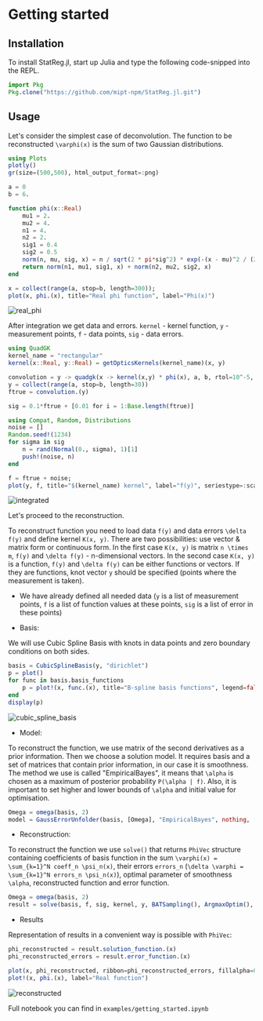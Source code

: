 # Getting started

## Installation
To install StatReg.jl, start up Julia and type the following code-snipped into the REPL.
```julia
import Pkg
Pkg.clone("https://github.com/mipt-npm/StatReg.jl.git")
```

## Usage
Let's consider the simplest case of deconvolution.
The function to be reconstructed ``\varphi(x)`` is the sum of two Gaussian distributions.

```julia
using Plots
plotly()
gr(size=(500,500), html_output_format=:png)

a = 0
b = 6.

function phi(x::Real)
    mu1 = 2.
    mu2 = 4.
    n1 = 4.
    n2 = 2.
    sig1 = 0.4
    sig2 = 0.5
    norm(n, mu, sig, x) = n / sqrt(2 * pi*sig^2) * exp(-(x - mu)^2 / (2 * sig^2))
    return norm(n1, mu1, sig1, x) + norm(n2, mu2, sig2, x)
end

x = collect(range(a, stop=b, length=300));
plot(x, phi.(x), title="Real phi function", label="Phi(x)")
```
![real_phi](img/real_phi.png)

After integration we get data and errors. `kernel` - kernel function, `y` - measurement points, `f` - data points, `sig` - data errors.

```julia
using QuadGK
kernel_name = "rectangular"
kernel(x::Real, y::Real) = getOpticsKernels(kernel_name)(x, y)

convolution = y -> quadgk(x -> kernel(x,y) * phi(x), a, b, rtol=10^-5, maxevals=10^7)[1]
y = collect(range(a, stop=b, length=30))
ftrue = convolution.(y)

sig = 0.1*ftrue + [0.01 for i = 1:Base.length(ftrue)]

using Compat, Random, Distributions
noise = []
Random.seed!(1234)
for sigma in sig
    n = rand(Normal(0., sigma), 1)[1]
    push!(noise, n)
end

f = ftrue + noise;
plot(y, f, title="$(kernel_name) kernel", label="f(y)", seriestype=:scatter, yerr=sig)
```
![integrated](img/integrated_rectangular.png)

Let's proceed to the reconstruction.

To reconstruct function you need to load data ``f(y)`` and data errors ``\delta f(y)`` and define kernel ``K(x, y)``.
There are two possibilities: use vector & matrix form or continuous form.
In the first case ``K(x, y)`` is matrix ``n \times m``, ``f(y)`` and ``\delta f(y)`` - n-dimensional vectors.
In the second case ``K(x, y)`` is a function, ``f(y)`` and ``\delta f(y)`` can be either functions or vectors.
If they are functions, knot vector ``y`` should be specified (points where the measurement is taken).

* We have already defined all needed data (`y` is a list of measurement points, `f` is a list of function values at these points, `sig` is a list of error in these points)

* Basis:

We will use Cubic Spline Basis with knots in data points and zero boundary conditions on both sides.

```julia
basis = CubicSplineBasis(y, "dirichlet")
p = plot()
for func in basis.basis_functions
    p = plot!(x, func.(x), title="B-spline basis functions", legend=false, show = true)
end
display(p)
```
![cubic_spline_basis](img/basis.png)

* Model:

To reconstruct the function, we use matrix of the second derivatives as a prior information. Then we choose a solution model. It requires basis and a set of matrices that contain prior information, in our case it is smoothness. The method we use is called "EmpiricalBayes", it means that ``\alpha`` is chosen as a maximum of posterior probability ``P(\alpha | f)``. Also, it is important to set higher and lower bounds of ``\alpha`` and initial value for optimisation.

```julia
Omega = omega(basis, 2)
model = GaussErrorUnfolder(basis, [Omega], "EmpiricalBayes", nothing, [1e-8], [10.], [0.3])
```

* Reconstruction:

To reconstruct the function we use ``solve()`` that returns `PhiVec` structure containing coefficients of basis function in the sum ``\varphi(x) = \sum_{k=1}^N coeff_n \psi_n(x)``, their errors ``errors_n`` (``\delta \varphi =  \sum_{k=1}^N errors_n \psi_n(x)``), optimal parameter of smoothness ``\alpha``, reconstructed function and error function.

```julia
Omega = omega(basis, 2)
result = solve(basis, f, sig, kernel, y, BATSampling(), ArgmaxOptim(), [Omega], PhiBounds());
```

* Results

Representation of results in a convenient way is possible with `PhiVec`:
```julia
phi_reconstructed = result.solution_function.(x)
phi_reconstructed_errors = result.error_function.(x)

plot(x, phi_reconstructed, ribbon=phi_reconstructed_errors, fillalpha=0.3, label="Reconstructed function with errors")
plot!(x, phi.(x), label="Real function")
```

![reconstructed](img/reconstructed.png)

Full notebook you can find in `examples/getting_started.ipynb`

